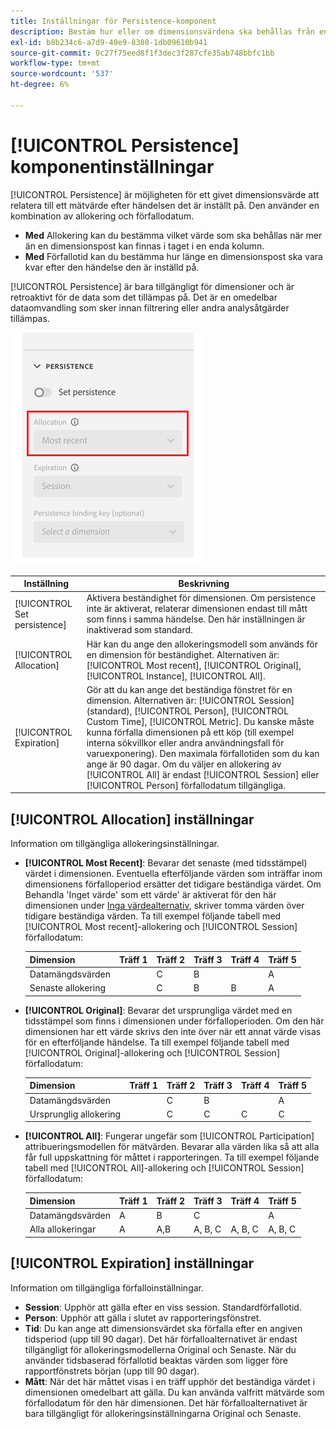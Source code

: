 ```yaml
---
title: Inställningar för Persistence-komponent
description: Bestäm hur eller om dimensionsvärdena ska behållas från en händelse till nästa.
exl-id: b8b234c6-a7d9-40e9-8380-1db09610b941
source-git-commit: 0c27f75eed8f1f3dec3f287cfe35ab748bbfc1bb
workflow-type: tm+mt
source-wordcount: '537'
ht-degree: 6%

---
```



# [!UICONTROL Persistence] komponentinställningar

[!UICONTROL Persistence] är möjligheten för ett givet dimensionsvärde att relatera till ett mätvärde efter händelsen det är inställt på. Den använder en kombination av allokering och förfallodatum.

* **Med** Allokering kan du bestämma vilket värde som ska behållas när mer än en dimensionspost kan finnas i taget i en enda kolumn.
* **Med** Förfallotid kan du bestämma hur länge en dimensionspost ska vara kvar efter den händelse den är inställd på.

[!UICONTROL Persistence] är bara tillgängligt för dimensioner och är retroaktivt för de data som det tillämpas på. Det är en omedelbar dataomvandling som sker innan filtrering eller andra analysåtgärder tillämpas.

![Persistence](../assets/persistence.png)

| Inställning | Beskrivning |
| --- | --- |
| [!UICONTROL Set persistence] | Aktivera beständighet för dimensionen. Om persistence inte är aktiverat, relaterar dimensionen endast till mått som finns i samma händelse. Den här inställningen är inaktiverad som standard. |
| [!UICONTROL Allocation] | Här kan du ange den allokeringsmodell som används för en dimension för beständighet. Alternativen är: [!UICONTROL Most recent], [!UICONTROL Original], [!UICONTROL Instance], [!UICONTROL All]. |
| [!UICONTROL Expiration] | Gör att du kan ange det beständiga fönstret för en dimension. Alternativen är: [!UICONTROL Session] (standard), [!UICONTROL Person], [!UICONTROL Custom Time], [!UICONTROL Metric]. Du kanske måste kunna förfalla dimensionen på ett köp (till exempel interna sökvillkor eller andra användningsfall för varuexponering). Den maximala förfallotiden som du kan ange är 90 dagar. Om du väljer en allokering av [!UICONTROL All] är endast [!UICONTROL Session] eller [!UICONTROL Person] förfallodatum tillgängliga. |

## [!UICONTROL Allocation] inställningar

Information om tillgängliga allokeringsinställningar.

* **[!UICONTROL Most Recent]**: Bevarar det senaste (med tidsstämpel) värdet i dimensionen. Eventuella efterföljande värden som inträffar inom dimensionens förfalloperiod ersätter det tidigare beständiga värdet. Om Behandla &#39;Inget värde&#39; som ett värde&#39; är aktiverat för den här dimensionen under [Inga värdealternativ](no-value-options.md), skriver tomma värden över tidigare beständiga värden. Ta till exempel följande tabell med [!UICONTROL Most recent]-allokering och [!UICONTROL Session] förfallodatum:

   | Dimension | Träff 1 | Träff 2 | Träff 3 | Träff 4 | Träff 5 |
   | --- | --- | --- | --- | --- | --- |
   | Datamängdsvärden |  | C | B |  | A |
   | Senaste allokering |  | C | B | B | A |

* **[!UICONTROL Original]**: Bevarar det ursprungliga värdet med en tidsstämpel som finns i dimensionen under förfalloperioden. Om den här dimensionen har ett värde skrivs den inte över när ett annat värde visas för en efterföljande händelse. Ta till exempel följande tabell med [!UICONTROL Original]-allokering och [!UICONTROL Session] förfallodatum:

   | Dimension | Träff 1 | Träff 2 | Träff 3 | Träff 4 | Träff 5 |
   | --- | --- | --- | --- | --- | --- |
   | Datamängdsvärden |  | C | B |  | A |
   | Ursprunglig allokering |  | C | C | C | C |

* **[!UICONTROL All]**: Fungerar ungefär som  [!UICONTROL Participation] attribueringsmodellen för mätvärden. Bevarar alla värden lika så att alla får full uppskattning för måttet i rapporteringen. Ta till exempel följande tabell med [!UICONTROL All]-allokering och [!UICONTROL Session] förfallodatum:

   | Dimension | Träff 1 | Träff 2 | Träff 3 | Träff 4 | Träff 5 |
   | --- | --- | --- | --- | --- | --- |
   | Datamängdsvärden | A | B | C |  | A |
   | Alla allokeringar | A | A,B | A, B, C | A, B, C | A, B, C |

## [!UICONTROL Expiration] inställningar

Information om tillgängliga förfalloinställningar.

* **Session**: Upphör att gälla efter en viss session. Standardförfallotid.
* **Person**: Upphör att gälla i slutet av rapporteringsfönstret.
* **Tid**: Du kan ange att dimensionsvärdet ska förfalla efter en angiven tidsperiod (upp till 90 dagar). Det här förfalloalternativet är endast tillgängligt för allokeringsmodellerna Original och Senaste. När du använder tidsbaserad förfallotid beaktas värden som ligger före rapportfönstrets början (upp till 90 dagar).
* **Mått**: När det här måttet visas i en träff upphör det beständiga värdet i dimensionen omedelbart att gälla. Du kan använda valfritt mätvärde som förfallodatum för den här dimensionen. Det här förfalloalternativet är bara tillgängligt för allokeringsinställningarna Original och Senaste.
